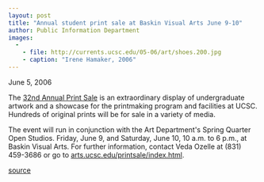 ```yaml
---
layout: post
title: "Annual student print sale at Baskin Visual Arts June 9-10"
author: Public Information Department
images:
  -
    - file: http://currents.ucsc.edu/05-06/art/shoes.200.jpg
    - caption: "Irene Hamaker, 2006"
---
```


June 5, 2006

The [32nd Annual Print Sale][1] is an extraordinary display of undergraduate artwork and a showcase for the printmaking program and facilities at UCSC. Hundreds of original prints will be for sale in a variety of media.

The event will run in conjunction with the Art Department's Spring Quarter Open Studios. Friday, June 9, and Saturday, June 10, 10 a.m. to 6 p.m., at Baskin Visual Arts. For further information, contact Veda Ozelle at (831) 459-3686 or go to [arts.ucsc.edu/printsale/index.html][1].

[1]: http://arts.ucsc.edu/printsale/index.html

[source](http://www1.ucsc.edu/currents/05-06/06-05/brief-prints.asp "Permalink to brief-prints")
